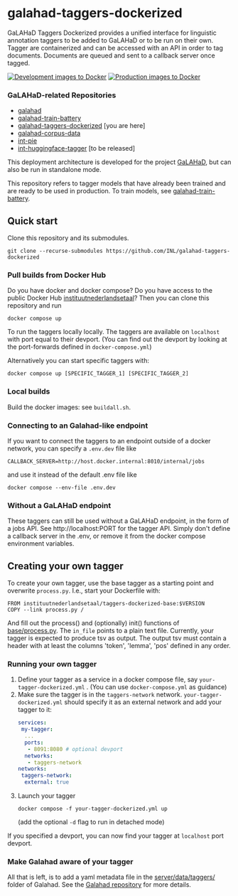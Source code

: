 # galahad-taggers-dockerized
GaLAHaD Taggers Dockerized provides a unified interface for linguistic annotation taggers to be added to GaLAHaD or to be run on their own. Tagger are containerized and can be accessed with an API in order to tag documents. Documents are queued and sent to a callback server once tagged.

[![Development images to Docker](https://github.com/INL/galahad-taggers-dockerized/actions/workflows/dev-to-docker.yml/badge.svg)](https://github.com/INL/galahad-taggers-dockerized/actions/workflows/dev-to-docker.yml)
[![Production images to Docker](https://github.com/INL/galahad-taggers-dockerized/actions/workflows/prod-to-docker.yml/badge.svg)](https://github.com/INL/galahad-taggers-dockerized/actions/workflows/prod-to-docker.yml)

### GaLAHaD-related Repositories
- [galahad](https://github.com/INL/galahad)
- [galahad-train-battery](https://github.com/INL/galahad-train-battery)
- [galahad-taggers-dockerized](https://github.com/INL/galahad-taggers-dockerized) [you are here]
- [galahad-corpus-data](https://github.com/INL/galahad-corpus-data/)
- [int-pie](https://github.com/INL/int-pie)
- [int-huggingface-tagger](https://github.com/INL/huggingface-tagger) [to be released]

This deployment architecture is developed for the project [GaLAHaD](https://github.com/INL/Galahad), but can also be run in standalone mode.

This repository refers to tagger models that have already been trained and are ready to be used in production. To train models, see [galahad-train-battery](https://github.com/INL/galahad-train-battery).

## Quick start
Clone this repository and its submodules.
```
git clone --recurse-submodules https://github.com/INL/galahad-taggers-dockerized
```
### Pull builds from Docker Hub
Do you have docker and docker compose? Do you have access to the public Docker Hub [instituutnederlandsetaal](https://hub.docker.com/repositories/instituutnederlandsetaal)? Then you can clone this repository and run

```
docker compose up
```

To run the taggers locally locally. The taggers are available on `localhost` with port equal to their devport. (You can find out the devport by looking at the port-forwards defined in `docker-compose.yml`)

Alternatively you can start specific taggers with:

```
docker compose up [SPECIFIC_TAGGER_1] [SPECIFIC_TAGGER_2]
```

### Local builds
Build the docker images: see `buildall.sh`.

### Connecting to an Galahad-like endpoint
If you want to connect the taggers to an endpoint outside of a docker network, you can specify a `.env.dev` file like

```
CALLBACK_SERVER=http://host.docker.internal:8010/internal/jobs
```

and use it instead of the default .env file like

```
docker compose --env-file .env.dev
```

### Without a GaLAHaD endpoint
These taggers can still be used without a GaLAHaD endpoint, in the form of a jobs API. See http://localhost:PORT for the tagger API. Simply don't define a callback server in the .env, or remove it from the docker compose environment variables.

## Creating your own tagger
To create your own tagger, use the base tagger as a starting point and overwrite `process.py`. I.e., start your Dockerfile with:
```
FROM instituutnederlandsetaal/taggers-dockerized-base:$VERSION
COPY --link process.py /
```
And fill out the process() and (optionally) init() functions of [base/process.py](https://github.com/INL/galahad-taggers-dockerized/blob/release/base/process.py).
The `in_file` points to a plain text file. Currently, your tagger is expected to produce tsv as output. The output tsv must contain a header with at least the columns 'token', 'lemma', 'pos' defined in any order.

### Running your own tagger
1. Define your tagger as a service in a docker compose file, say `your-tagger-dockerized.yml` . (You can use `docker-compose.yml` as guidance)
2. Make sure the tagger is in the `taggers-network` network. `your-tagger-dockerized.yml` should specify it as an external network and add your tagger to it:
   ```yaml
   services:
    my-tagger:
     ...
     ports:
      - 8091:8080 # optional devport
     networks:
      - taggers-network
   networks:
    taggers-network:
     external: true
   ```
3. Launch your tagger
   ```
   docker compose -f your-tagger-dockerized.yml up
   ```
   (add the optional `-d` flag to run in detached mode)

If you specified a devport, you can now find your tagger at `localhost` port devport.

### Make Galahad aware of your tagger
All that is left, is to add a yaml metadata file in the [server/data/taggers/](https://github.com/INL/galahad/tree/release/server/data/taggers) folder of Galahad. See the [Galahad repository](https://github.com/INL/galahad) for more details.
